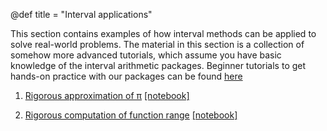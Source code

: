 @def title = "Interval applications"

This section contains examples of how interval methods can be applied to solve real-world problems. The material in this section is a collection of somehow more advanced tutorials, which assume you have basic knowledge of the interval arithmetic packages. Beginner tutorials to get hands-on practice with our packages can be found [here](/pages/tutorials/)

1. [Rigorous approximation of π](/pages/howTo/rigorousPi/) [[notebook]](/notebooks/rigorousPi.ipynb)

2. [Rigorous computation of function range](/pages/howTo/funcRange) [[notebook]](/notebooks/funcRange.ipynb)